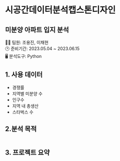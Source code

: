 # 시공간데이터분석캡스톤디자인
## 미분양 아파트 입지 분석

👨‍💻 팀원: 조용진, 이채현 <br>
🕑 준비기간: 2023.05.04 ~ 2023.06.15<br>
🖥 분석도구: Python

## 1. 사용 데이터
- 경쟁률
- 지역별 미분양 수
- 인구수
- 지역 내 총생산
- 스타벅스 수
  
## 2.분석 목적
```

```
## 3. 프로젝트 요약
```

```
